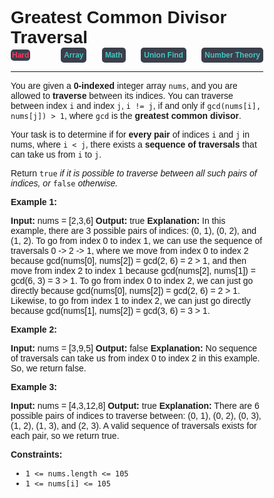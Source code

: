 
<style>
*{
    font-family: "Plus Jakarta Sans", sans-serif;
    padding: 0;
    margin: 0;
    box-sizing: border-box;
}
.diff{
    background: #3a3f4b;
    padding: 5px;
    width: max-content;
    border-radius: 5px;
    font-size: 12px;
    font-family: "Plus Jakarta Sans", sans-serif;
    font-weight: 700;
}
</style>

# Greatest Common Divisor Traversal

<div style="display: flex; justify-content: space-between; align-items: center">
<div class="diff" style="color: #ff375f;padding: 2px; background-color: '#3a3f4b'; border-radius: 5px;">Hard</div>
<br>
<div class="diff" style="color: #46c6c2">Array</div>
<div class="diff" style="color: #46c6c2">Math</div>
<div class="diff" style="color: #46c6c2">Union Find</div>
<div class="diff" style="color: #46c6c2">Number Theory</div>
</div>

---

You are given a **0-indexed** integer array `nums`, and you are allowed to **traverse** between its indices. You can traverse between index `i` and index `j`, `i != j`, if and only if `gcd(nums[i], nums[j]) > 1`, where `gcd` is the **greatest common divisor**.

Your task is to determine if for **every pair** of indices `i` and `j` in nums, where `i < j`, there exists a **sequence of traversals** that can take us from `i` to `j`.

Return `true` _if it is possible to traverse between all such pairs of indices,_ _or_ `false` _otherwise._

**Example 1:**

**Input:** nums = \[2,3,6\]
**Output:** true
**Explanation:** In this example, there are 3 possible pairs of indices: (0, 1), (0, 2), and (1, 2).
To go from index 0 to index 1, we can use the sequence of traversals 0 -> 2 -> 1, where we move from index 0 to index 2 because gcd(nums\[0\], nums\[2\]) = gcd(2, 6) = 2 > 1, and then move from index 2 to index 1 because gcd(nums\[2\], nums\[1\]) = gcd(6, 3) = 3 > 1.
To go from index 0 to index 2, we can just go directly because gcd(nums\[0\], nums\[2\]) = gcd(2, 6) = 2 > 1. Likewise, to go from index 1 to index 2, we can just go directly because gcd(nums\[1\], nums\[2\]) = gcd(3, 6) = 3 > 1.

**Example 2:**

**Input:** nums = \[3,9,5\]
**Output:** false
**Explanation:** No sequence of traversals can take us from index 0 to index 2 in this example. So, we return false.

**Example 3:**

**Input:** nums = \[4,3,12,8\]
**Output:** true
**Explanation:** There are 6 possible pairs of indices to traverse between: (0, 1), (0, 2), (0, 3), (1, 2), (1, 3), and (2, 3). A valid sequence of traversals exists for each pair, so we return true.

**Constraints:**

*   `1 <= nums.length <= 105`
*   `1 <= nums[i] <= 105`
